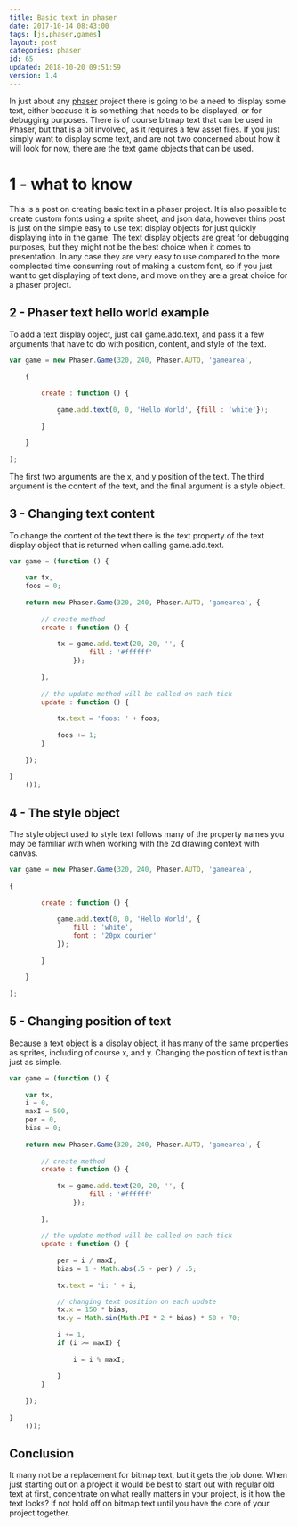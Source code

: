```yaml
---
title: Basic text in phaser
date: 2017-10-14 08:43:00
tags: [js,phaser,games]
layout: post
categories: phaser
id: 65
updated: 2018-10-20 09:51:59
version: 1.4
---
```


In just about any [phaser](http://phaser.io) project there is going to be a need to display some text, either because it is something that needs to be displayed, or for debugging purposes. There is of course bitmap text that can be used in Phaser, but that is a bit involved, as it requires a few asset files. If you just simply want to display some text, and are not two concerned about how it will look for now, there are the text game objects that can be used.

<!-- more -->

# 1 - what to know

This is a post on creating basic text in a phaser project. It is also possible to create custom fonts using a sprite sheet, and json data, however thins post is just on the simple easy to use text display objects for just quickly displaying into in the game. The text display objects are great for debugging purposes, but they might not be the best choice when it comes to presentation. In any case they are very easy to use compared to the more complected time consuming rout of making a custom font, so if you just want to get displaying of text done, and move on they are a great choice for a phaser project.

## 2 - Phaser text hello world example

To add a text display object, just call game.add.text, and pass it a few arguments that have to do with position, content, and style of the text.

```js
var game = new Phaser.Game(320, 240, Phaser.AUTO, 'gamearea', 
 
    {
 
        create : function () {
 
            game.add.text(0, 0, 'Hello World', {fill : 'white'});
 
        }
 
    }
 
);
```

The first two arguments are the x, and y position of the text. The third argument is the content of the text, and the final argument is a style object.

## 3 - Changing text content

To change the content of the text there is the text property of the text display object that is returned when calling game.add.text.

```js
var game = (function () {
 
    var tx,
    foos = 0;
 
    return new Phaser.Game(320, 240, Phaser.AUTO, 'gamearea', {
 
        // create method
        create : function () {
 
            tx = game.add.text(20, 20, '', {
                    fill : '#ffffff'
                });
 
        },
 
        // the update method will be called on each tick
        update : function () {
 
            tx.text = 'foos: ' + foos;
 
            foos += 1;
        }
 
    });
 
}
    ());
```

## 4 - The style object

The style object used to style text follows many of the property names you may be familiar with when working with the 2d drawing context with canvas.

```js
var game = new Phaser.Game(320, 240, Phaser.AUTO, 'gamearea', 
 
{
 
        create : function () {
 
            game.add.text(0, 0, 'Hello World', {
                fill : 'white',
                font : '20px courier'
            });
 
        }
 
    }
 
);
```

## 5 - Changing position of text

Because a text object is a display object, it has many of the same properties as sprites, including of course x, and y. Changing the position of text is than just as simple.

```js
var game = (function () {
 
    var tx,
    i = 0,
    maxI = 500,
    per = 0,
    bias = 0;
 
    return new Phaser.Game(320, 240, Phaser.AUTO, 'gamearea', {
 
        // create method
        create : function () {
 
            tx = game.add.text(20, 20, '', {
                    fill : '#ffffff'
                });
 
        },
 
        // the update method will be called on each tick
        update : function () {
 
            per = i / maxI;
            bias = 1 - Math.abs(.5 - per) / .5;
 
            tx.text = 'i: ' + i;

            // changing text position on each update
            tx.x = 150 * bias;
            tx.y = Math.sin(Math.PI * 2 * bias) * 50 + 70;
 
            i += 1;
            if (i >= maxI) {
 
                i = i % maxI;
 
            }
        }
 
    });
 
}
    ());
```

## Conclusion

It many not be a replacement for bitmap text, but it gets the job done. When just starting out on a project it would be best to start out with regular old text at first, concentrate on what really matters in your project, is it how the text looks? If not hold off on bitmap text until you have the core of your project together.
